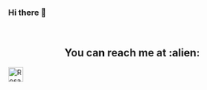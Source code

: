 ### Hi there 👋

<!--
**rosana-ctrl/rosana-ctrl** is a ✨ _special_ ✨ repository because its `README.md` (this file) appears on your GitHub profile.

Here are some ideas to get you started:

- 🔭 I’m currently working on ...android development as intern in Positivo Technology
- 🌱 I’m currently learning JAVA and unit tests
-->
    
   ```
    
   ```

<p align="center">
<h2 align="center">You can reach me at :alien:</h2>
  <a href="https://https://www.linkedin.com/in/rosana-ribeiro-39364a35/">
    <img src="https://www.vectorlogo.zone/logos/linkedin/linkedin-icon.svg" alt="Rosana Ribeiro's LinkedIn Profile" height="30" width="30">
  </a>
